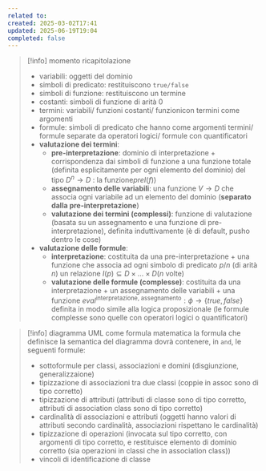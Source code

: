 ```yaml
---
related to: 
created: 2025-03-02T17:41
updated: 2025-06-19T19:04
completed: false
---
```

>[!info] momento ricapitolazione
>- variabili: oggetti del dominio
>- simboli di predicato: restituiscono `true/false`
>- simboli di funzione: restituiscono un termine 
>- costanti: simboli di funzione di arità 0
>- termini: variabili/ funzioni costanti/ funzionicon termini come argomenti
>- formule: simboli di predicato che hanno come argomenti termini/ formule separate da operatori logici/ formule con quantificatori
>- **valutazione dei termini**: 
>	- **pre-interpretazione**: dominio di interpretazione + corrispondenza dai simboli di funzione a una funzione totale (definita esplicitamente per ogni elemento del dominio) del tipo $D^n \to D$ : la funzione$preI(f)$)
>	- **assegnamento delle variabili**: una funzione $V \to D$ che associa ogni variabile ad un elemento del dominio (**separato dalla pre-interpretazione**)
>	- **valutazione dei termini (complessi)**: funzione di valutazione (basata su un assegnamento e una funzione di pre-interpretazione), definita induttivamente (è di default, pusho dentro le cose)
>- **valutazione delle formule**:
>	- **interpretazione**: costituita da una pre-interpretazione + una funzione che associa ad ogni simbolo di predicato $p/n$ (di arità $n$) un relazione $I(p) \subseteq D \times\dots \times D(n \text{ volte})$
>	- **valutazione delle formule (complesse)**: costituita da una interpretazione + un assegnamento delle variabili + una funzione $eval^{\text{interpretazione, assegnamento}}: \phi \to \{true, false\}$ definita in modo simile alla logica proposizionale (le formule complesse sono quelle con operatori logici o quantificatori)

>[!info] diagramma UML come formula matematica
la formula che definisce la semantica del diagramma dovrà contenere, in `and`, le seguenti formule:
>- sottoformule per classi, associazioni e domini (disgiunzione, generalizzaione)
>- tipizzazione di associazioni tra due classi (coppie in assoc sono di tipo corretto)
>- tipizzazione di attributi (attributi di classe sono di tipo corretto, attributi di association class sono di tipo corretto)
>- cardinalità di associazioni e attributi (oggetti hanno valori di attributi secondo cardinalità, associazioni rispettano le cardinalità)
>- tipizzazione di operazioni (invocata sul tipo corretto, con argomenti di tipo corretto, e restituisce elemento di dominio corretto (sia operazioni in classi che in association class))
> - vincoli di identificazione di classe
